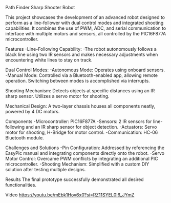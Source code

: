 Path Finder Sharp Shooter Robot

This project showcases the development of an advanced robot designed to perform as a line-follower with dual control modes and integrated shooting capabilities. It combines the use of PWM, ADC, and serial communication to interface with multiple motors and sensors, all controlled by the PIC16F877A microcontroller.

Features
-Line-Following Capability:
-The robot autonomously follows a black line using two IR sensors and makes necessary adjustments when encountering white lines to stay on track.

Dual Control Modes:
-Autonomous Mode: Operates using onboard sensors.
-Manual Mode: Controlled via a Bluetooth-enabled app, allowing remote operation. Switching between modes is accomplished via interrupts.

Shooting Mechanism:
Detects objects at specific distances using an IR sharp sensor.
Utilizes a servo motor for shooting.

Mechanical Design:
A two-layer chassis houses all components neatly, powered by 4 DC motors.

Components
-Microcontroller: PIC16F877A
-Sensors: 2 IR sensors for line-following and an IR sharp sensor for object detection.
-Actuators: Servo motor for shooting, H-Bridge for motor control.
-Communication: HC-06 Bluetooth module.

Challenges and Solutions
-Pin Configuration: Addressed by referencing the EasyPic manual and integrating components directly onto the robot.
-Servo Motor Control: Overcame PWM conflicts by integrating an additional PIC microcontroller.
-Shooting Mechanism: Simplified with a custom DIY solution after testing multiple designs.


Results
The final prototype successfully demonstrated all desired functionalities.

Video https://youtu.be/mEbk1Hov6x0?si=RZ11SYEL0I6_JYmZ
